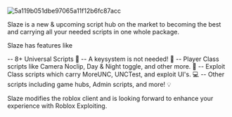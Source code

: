 ![5a119b051dbe97065a11f12b6fc87acc](https://github.com/user-attachments/assets/c9ceff50-e8ff-4e62-b6d2-d3ac4240b67b)

Slaze is a new & upcoming script hub on the market to becoming the best and carrying all your needed scripts in one whole package.

Slaze has features like

-- 8+ Universal Scripts 📜
-- A keysystem is not needed! 🔐
-- Player Class scripts like Camera Noclip, Day & Night toggle, and other more. 👻
-- Exploit Class scripts which carry MoreUNC, UNCTest, and exploit UI's. 💻
-- Other scripts including game hubs, Admin scripts, and more! 💡

Slaze modifies the roblox client and is looking forward to enhance your experience with Roblox Exploiting.
